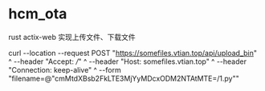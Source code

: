 # hcm_ota


rust actix-web 实现上传文件、下载文件

curl --location --request POST "https://somefiles.vtian.top/api/upload_bin" ^
--header "Accept: */*" ^
--header "Host: somefiles.vtian.top" ^
--header "Connection: keep-alive" ^
--form "filename=@\"cmMtdXBsb2FkLTE3MjYyMDcxODM2NTAtMTE=/1.py\""
